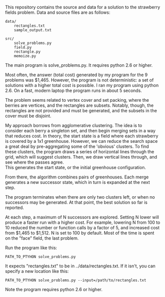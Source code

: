 This repository contains the source and data for a solution to the strawberry
fields problem.  Data and source files are as follows:

```
data/
	rectangles.txt 
	sample_output.txt 

src/
	solve_problems.py
	field.py
	rectangle.py
	memoize.py
```
	
The main program is solve_problems.py.  It requires python 2.6 or higher.

Most often, the answer (total cost) generated by my program for the 9 problems 
was $1,465.  However, the program is not deterministic: a set of solutions with 
a higher total cost is possible.  I ran my program using python 2.6.  On a fast, 
modern laptop the program runs in about 5 seconds.

The problem seems related to vertex cover and set packing, where the berries
are vertices, and the rectangles are subsets.  Notably, though, the 
rectangles are not provided and must be generated, and the subsets in the cover
must be disjoint.

My approach borrows from agglomerative clustering.  The idea is to consider each
berry a singleton set, and then begin merging sets in a way that reduces cost.
In theory, the start state is a field where each strawberry is covered by a 1x1
greenhouse.  However, we can reduce the search space a great deal by 
pre-aggregating some of the 'obvious' clusters.  To find these clusters, the 
program draws a series of horizontal lines through the grid, which will suggest 
clusters. Then, we draw vertical lines through, and see where the passes agree.  
This generates the start state, or the initial greenhouse configuration.

From there, the algorithm combines pairs of greenhouses.  Each merge generates
a new successor state, which in turn is expanded at the next step.

The program terminates when there are only two clusters left, or when no 
successors may be generated.  At that point, the best solution so far is 
reported.  

At each step, a maximum of N successors are explored.  Setting N lower will
produce a faster run with a higher cost. For example, lowering N from 100 to 10 
reduced the number or function calls by a factor of 5, and increased cost from
$1,465 to $1,512.  N is set to 100 by default.  Most of the time is spent on the
"face" field, the last problem.

Run the program like this:

	PATH_TO_PTYHON solve_problems.py
	
It expects "rectangles.txt" to be in ../data/rectangles.txt.  If it isn't, you
can specify a new location like this:

	PATH_TO_PTYHON solve_problems.py --input=/path/to/rectangles.txt

Note the program requires python 2.6 or higher.

